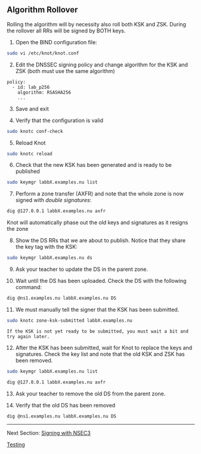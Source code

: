 ## Algorithm Rollover

Rolling the algorithm will by necessity also roll both KSK and ZSK. During the rollover all RRs will be signed by BOTH keys.

1. Open the BIND configuration file:
```bash
sudo vi /etc/knot/knot.conf
```

2. Edit the DNSSEC signing policy and change algorithm for the KSK and ZSK (both must use the same algorithm)

```
policy:
  - id: lab_p256
    algorithm: RSASHA256
    ...
```

3. Save and exit

4. Verify that the configuration is valid
```bash
sudo knotc conf-check
```

5. Reload Knot
```bash
sudo knotc reload
```

6. Check that the new KSK has been generated and is ready to be published
```bash
sudo keymgr labbX.examples.nu list
```

7. Perform a zone transfer (AXFR) and note that the whole zone is now signed with *double signatures*:
```bash
dig @127.0.0.1 labbX.examples.nu axfr
```

Knot will automatically phase out the old keys and signatures as it resigns the zone


8. Show the DS RRs that we are about to publish. Notice that they share the key tag with the KSK:
```bash
sudo keymgr labbX.examples.nu ds
```

9. Ask your teacher to update the DS in the parent zone.

10. Wait until the DS has been uploaded. Check the DS with the following command:
```bash
dig @ns1.examples.nu labbX.examples.nu DS
```
11. We must manually tell the signer that the KSK has been submitted. 
```bash
sudo knotc zone-ksk-submitted labbX.examples.nu
```
    If the KSK is not yet ready to be submitted, you must wait a bit and try again later.
    
12. After the KSK has been submitted, wait for Knot to replace the keys and signatures. Check the key list and note that the old KSK and ZSK has been removed. 
```bash
sudo keymgr labbX.examples.nu list
```

```bash
dig @127.0.0.1 labbX.examples.nu axfr
```

13. Ask your teacher to remove the old DS from the parent zone.

14. Verify that the old DS has been removed
```bash
dig @ns1.examples.nu labbX.examples.nu DS
```

---
Next Section: [Signing with NSEC3](KNOT-NSEC3.md)

[Testing](testing.md)